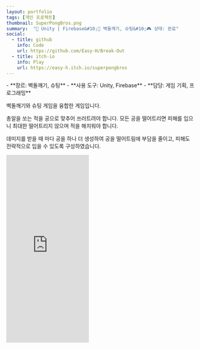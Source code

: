 ```yaml
---
layout: portfolio
tags: [개인 프로젝트]
thumbnail: SuperPongBros.png
summary:  "🔧 Unity | Firebase&#10;🌟 벽돌깨기, 슈팅&#10;🎮 상태: 완료"
social:
  - title: github
    info: Code
    url: https://github.com/Easy-H/Break-Out
  - title: itch-io
    info: Play
    url: https://easy-h.itch.io/superpongbros
---
```

<div markdown="1" class="right text-left">
- **장르: 벽돌깨기, 슈팅**
- **사용 도구: Unity, Firebase**
- **담당: 게임 기획, 프로그래밍**

벽돌깨기와 슈팅 게임을 융합한 게임입니다.

총알을 쏘는 적을 공으로 맞추어 쓰러트려야 합니다. 모든 공을 떨어트리면 피해를 입으니 최대한 떨어트리지 않으며 적을 해치워야 합니다.

데미지를 받을 때 마다 공을 하나 더 생성하여 공을 떨어트림에 부담을 줄이고, 피해도 전략적으로 입을 수 있도록 구성하였습니다.
</div>

<div markdown="1" class="left text-left">
<iframe frameborder="0" src="https://itch.io/embed-upload/11887825?color=333333" allow="autoplay; fullscreen" width="220" height="500"><a href="https://easy-h.itch.io/superpongbros">Play Super Pong Bros on itch.io</a></iframe>
</div>